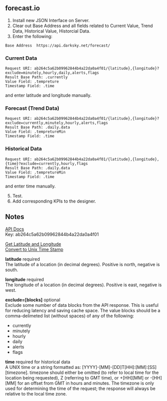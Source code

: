  ## forecast.io
 
 1. Install new JSON Interface on Server.</br>
 2. Clear out Base Address and all fields related to Current Value, Trend Data, Historical Value, Historcial Data.</br>
 4. Enter the following:</br>
 ```
 Base Address  https://api.darksky.net/forecast/
 ```
 
 ### Current Data
 ```
 Request URI: ab264c5a62b09962844b4a22da0a4f01/{latitude},{longitude}?exclude=minutely,hourly,daily,alerts,flags
 Result Base Path: .currently
 Value Field: .tempreture
 Timestamp Field: .time
 ```
 and enter latitude and longitude manually.
 
 ### Forecast (Trend Data)
 ```
 Request URI: ab264c5a62b09962844b4a22da0a4f01/{latitude},{longitude}?exclude=currently,minutely,hourly,alerts,flags
 Result Base Path: .daily.data
 Value Field: .tempretureMin
 Timestamp Field: .time
 ```
 
 ### Historical Data
 ```
 Request URI: ab264c5a62b09962844b4a22da0a4f01/{latitude},{longitude},{time}?exclude=currently,hourly,flags
 Result Base Path: .daily.data
 Value Field: .tempretureMin
 Timestamp Field: .time
 ```
 and enter time manually.
 
 5. Test.
 6. Add corresponding KPIs to the designer.


## Notes
[API Docs](https://darksky.net/dev/docs)
</br>Key:	ab264c5a62b09962844b4a22da0a4f01

[Get Latitude and Longitude](http://www.latlong.net/)</br>
[Convert to Unix Time Stamp](http://www.unixtimestamp.com/)

<b>latitude</b> required</br>
The latitude of a location (in decimal degrees). Positive is north, negative is south.

<b>longitude</b> required</br>
The longitude of a location (in decimal degrees). Positive is east, negative is west.

<b>exclude=[blocks]</b> optional</br>
Exclude some number of data blocks from the API response. This is useful for reducing latency and saving cache space. The value blocks should be a comma-delimeted list (without spaces) of any of the following:

* currently
* minutely
* hourly
* daily
* alerts
* flags

<b>time</b> required for historical data</br>
A UNIX time or a string formatted as: [YYYY]-[MM]-[DD]T[HH]:[MM]:[SS][timezone]. timezone should either be omitted (to refer to local time for the location being requested), Z (referring to GMT time), or +[HH][MM] or -[HH][MM] for an offset from GMT in hours and minutes. The timezone is only used for determining the time of the request; the response will always be relative to the local time zone.
